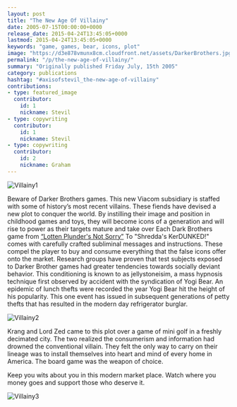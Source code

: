 ```yaml
---
layout: post
title: "The New Age Of Villainy"
date: 2005-07-15T00:00:00+0000
release_date: 2015-04-24T13:45:05+0000
lastmod: 2015-04-24T13:45:05+0000
keywords: "game, games, bear, icons, plot"
image: "https://d3e878vmunx8cm.cloudfront.net/assets/DarkerBrothers.jpg"
permalink: "/p/the-new-age-of-villainy/"
summary: "Originally published Friday July, 15th 2005"
category: publications
hashtag: "#axisofstevil_the-new-age-of-villainy"
contributions:
- type: featured_image
  contributor:
    id: 1
    nickname: Stevil
- type: copywriting
  contributor:
    id: 1
    nickname: Stevil
- type: copywriting
  contributor:
    id: 2
    nickname: Graham
---
```


[id_1]: https://d3e878vmunx8cm.cloudfront.net/assets/DarkerBrothers.jpg "Villainy1"[id_2]: https://d3e878vmunx8cm.cloudfront.net/assets/drclaweegelarge.jpg "Villainy2"[id_3]: https://d3e878vmunx8cm.cloudfront.net/assets/kerdunkdlarge.jpg "Villainy3"
![Villainy1][id_1]

Beware of Darker Brothers games. This new Viacom subsidiary is staffed with some of history’s most recent villains. These fiends have devised a new plot to conquer the world. By instilling their image and position in childhood games and toys, they will become icons of a generation and will rise to power as their targets mature and take over
Each Dark Brothers game from [“Lotten Plunder's Not Sorry”](https://d3e878vmunx8cm.cloudfront.net/assets/tvcap100843.gif "“Lotten Plunder's Not Sorry”") To "Shredda's KerDUNKED!" comes with carefully crafted subliminal messages and instructions. These compel the player to buy and consume everything that the false icons offer onto the market. Research groups have proven that test subjects exposed to Darker Brother games had greater tendencies towards socially deviant behavior. This conditioning is known to as jellystoneisim, a mass hypnosis technique first observed by accident with the syndication of Yogi Bear. An epidemic of lunch thefts were recorded the year Yogi Bear hit the height of his popularity. This one event has issued in subsequent generations of petty thefts that has resulted in the modern day refrigerator burglar.

![Villainy2][id_2]

Krang and Lord Zed came to this plot over a game of mini golf in a freshly decimated city. The two realized the consumerism and information had drowned the conventional villain. They felt the only way to carry on their lineage was to install themselves into heart and mind of every home in America. The board game was the weapon of choice.

Keep you wits about you in this modern market place. Watch where you money goes and support those who deserve it.

![Villainy3][id_3]
